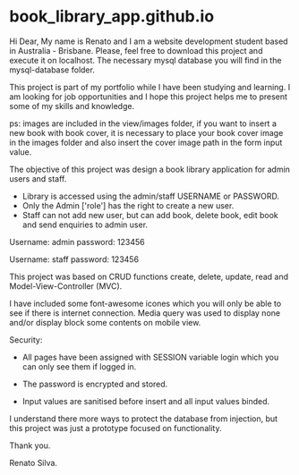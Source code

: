 # book_library_app.github.io

Hi Dear, 
My name is Renato and I am a website development student based in Australia - Brisbane.
Please, feel free to download this project and execute it on localhost. 
The necessary mysql database you will find in the mysql-database folder.

This project is part of my portfolio while I have been studying and learning.
I am looking for job opportunities and I hope this project helps me to present some of my skills and knowledge.

ps: images are included in the view/images folder, if you want to insert a new book with book cover, 
it is necessary to place your book cover image in the images folder and also insert the cover image path in the form input value.

The objective of this project was design a book library application for admin users and staff.
- Library is accessed using the admin/staff USERNAME or PASSWORD.
- Only the Admin ['role'] has the right to create a new user.
- Staff can not add new user, but can add book, delete book, edit book and send enquiries to admin user.

Username: admin
password: 123456

Username: staff
password: 123456

This project was based on CRUD functions create, delete, update, read and Model-View-Controller (MVC).

I have included some font-awesome icones which you will  only be able to see if there is internet connection.
Media query was used to display none and/or display block some contents on mobile view.

Security:
- All pages have been assigned with SESSION variable login which you can only see them if logged in.

- The password is encrypted and stored.

- Input values are sanitised before insert and all input values binded.

I understand there more ways to protect the database from injection, but this project was just a prototype focused on functionality.

Thank you.

Renato Silva.
